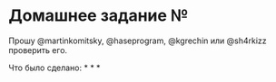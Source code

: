 # Домашнее задание №

Прошу @martinkomitsky, @haseprogram, @kgrechin или @sh4rkizz проверить его.

Что было сделано:
*
*
*